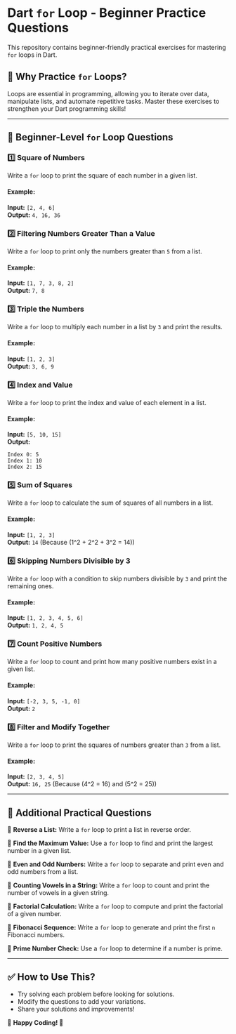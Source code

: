 # Dart `for` Loop - Beginner Practice Questions

This repository contains beginner-friendly practical exercises for mastering `for` loops in Dart.

## 📌 Why Practice `for` Loops?
Loops are essential in programming, allowing you to iterate over data, manipulate lists, and automate repetitive tasks. Master these exercises to strengthen your Dart programming skills!

---

## 🚀 Beginner-Level `for` Loop Questions

### 1️⃣ Square of Numbers
Write a `for` loop to print the square of each number in a given list.
#### Example:
**Input:** `[2, 4, 6]`  
**Output:** `4, 16, 36`

### 2️⃣ Filtering Numbers Greater Than a Value
Write a `for` loop to print only the numbers greater than `5` from a list.
#### Example:
**Input:** `[1, 7, 3, 8, 2]`  
**Output:** `7, 8`

### 3️⃣ Triple the Numbers
Write a `for` loop to multiply each number in a list by `3` and print the results.
#### Example:
**Input:** `[1, 2, 3]`  
**Output:** `3, 6, 9`

### 4️⃣ Index and Value
Write a `for` loop to print the index and value of each element in a list.
#### Example:
**Input:** `[5, 10, 15]`  
**Output:**
```
Index 0: 5
Index 1: 10
Index 2: 15
```

### 5️⃣ Sum of Squares
Write a `for` loop to calculate the sum of squares of all numbers in a list.
#### Example:
**Input:** `[1, 2, 3]`  
**Output:** `14` (Because \(1^2 + 2^2 + 3^2 = 14\))

### 6️⃣ Skipping Numbers Divisible by 3
Write a `for` loop with a condition to skip numbers divisible by `3` and print the remaining ones.
#### Example:
**Input:** `[1, 2, 3, 4, 5, 6]`  
**Output:** `1, 2, 4, 5`

### 7️⃣ Count Positive Numbers
Write a `for` loop to count and print how many positive numbers exist in a given list.
#### Example:
**Input:** `[-2, 3, 5, -1, 0]`  
**Output:** `2`

### 8️⃣ Filter and Modify Together
Write a `for` loop to print the squares of numbers greater than `3` from a list.
#### Example:
**Input:** `[2, 3, 4, 5]`  
**Output:** `16, 25` (Because \(4^2 = 16\) and \(5^2 = 25\))

---

## 🎯 Additional Practical Questions

🔹 **Reverse a List:** Write a `for` loop to print a list in reverse order.

🔹 **Find the Maximum Value:** Use a `for` loop to find and print the largest number in a given list.

🔹 **Even and Odd Numbers:** Write a `for` loop to separate and print even and odd numbers from a list.

🔹 **Counting Vowels in a String:** Write a `for` loop to count and print the number of vowels in a given string.

🔹 **Factorial Calculation:** Write a `for` loop to compute and print the factorial of a given number.

🔹 **Fibonacci Sequence:** Write a `for` loop to generate and print the first `n` Fibonacci numbers.

🔹 **Prime Number Check:** Use a `for` loop to determine if a number is prime.

---

## ✅ How to Use This?
- Try solving each problem before looking for solutions.
- Modify the questions to add your variations.
- Share your solutions and improvements!

📌 **Happy Coding! 🎯**
